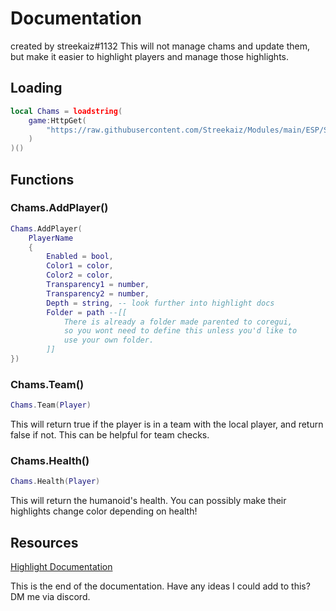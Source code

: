 # Documentation
created by streekaiz#1132
This will not manage chams and update them, but make it easier to highlight players and manage those highlights.
## Loading
```lua
local Chams = loadstring(
	game:HttpGet(
		"https://raw.githubusercontent.com/Streekaiz/Modules/main/ESP/Source.lua"
	)
)()
```
## Functions
### Chams.AddPlayer()
```lua
Chams.AddPlayer(
	PlayerName
	{
		Enabled = bool,
		Color1 = color,
		Color2 = color,
		Transparency1 = number,
		Transparency2 = number,
		Depth = string, -- look further into highlight docs
		Folder = path --[[
			There is already a folder made parented to coregui, 
			so you wont need to define this unless you'd like to
			use your own folder.
		]]
})
```

### Chams.Team()
```lua
Chams.Team(Player)
```
This will return true if the player is in a team with the local player, and return false if not. This can be helpful for team checks.

### Chams.Health()
```lua
Chams.Health(Player)
```
This will return the humanoid's health. You can possibly make their highlights change color depending on health!
## Resources
[Highlight Documentation](https://create.roblox.com/docs/reference/engine/classes/Highlight)

This is the end of the documentation. Have any ideas I could add to this? DM me via discord.
